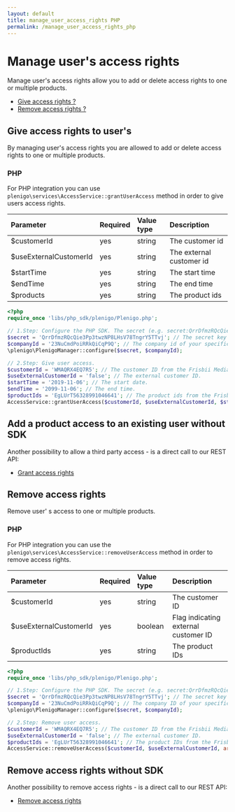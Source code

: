 ```yaml
---
layout: default
title: manage_user_access_rights PHP
permalink: /manage_user_access_rights_php
---
```

# Manage user's access rights

Manage user's access rights allow you to add or delete access rights to one or multiple products.

* [Give access rights ?](https://plenigo.github.io/manage_user_access_rights_php#give--access-rights-to-users)
* [Remove access rights ?](https://plenigo.github.io/manage_user_access_rights_php#remove-access-rights)

## Give  access rights to user's

By managing user's access rights you are allowed to add or delete access rights to one or multiple products.

### PHP

For PHP integration you can use `plenigo\services\AccessService::grantUserAccess` method in order to give users access rights.

|Parameter|Required|Value type|Description|
|:--------|:-------|:---------|:----------|
| $customerId     | yes     | string         | The customer id |
| $useExternalCustomerId     | yes     | string         | The external customer id |
| $startTime     | yes     | string         | The start time |
| $endTime     | yes     | string         | The end time |
| $products     | yes     | string         | The product ids |

```php
<?php
require_once 'libs/php_sdk/plenigo/Plenigo.php';

// 1.Step: Configure the PHP SDK. The secret (e.g. secret:QrrDfmzRQcQie3Pp3twzNP8LHsV78TngrY5TTvj) and the company ID (e.g.:23NuCmdPoiRRkQiCqP9Q).
$secret = 'QrrDfmzRQcQie3Pp3twzNP8LHsV78TngrY5TTvj'; // The secret key of your specific company.
$companyId = '23NuCmdPoiRRkQiCqP9Q'; // The company id of your specific company.
\plenigo\PlenigoManager::configure($secret, $companyId);

// 2.Step: Give user access.
$customerId = 'WMAQRX4EQ7R5'; // The customer ID from the Frisbii Media Backend.
$useExternalCustomerId = 'false'; // The external customer ID.
$startTime = '2019-11-06'; // The start date.
$endTime = '2099-11-06'; // The end time.
$productIds = 'EgLUrT56328991046641'; // The product ids from the Frisbii Media Backend.
AccessService::grantUserAccess($customerId, $useExternalCustomerId, $startTime, $endTime, array($productIds));
```

## Add a product access to an existing user without SDK

Another possibility to allow a third party access - is a direct call to our REST API:

* [Grant access rights](https://api.plenigo.com/#!/app_management/getCustomerApps)

## Remove access rights 

Remove user' s access to one or multiple products.


### PHP

For PHP integration you can use the `plenigo\services\AccessService::removeUserAccess` method in order to remove access rights.

|Parameter|Required|Value type|Description|
|:--------|:-------|:---------|:----------|
| $customerId     | yes     | string         | The customer ID |
| $useExternalCustomerId     | yes     | boolean         | Flag indicating external customer ID|
| $productIds     | yes     | string         |The product IDs |

```php
<?php
require_once 'libs/php_sdk/plenigo/Plenigo.php';

// 1.Step: Configure the PHP SDK. The secret (e.g. secret:QrrDfmzRQcQie3Pp3twzNP8LHsV78TngrY5TTvj) and the company ID (e.g.:23NuCmdPoiRRkQiCqP9Q).
$secret = 'QrrDfmzRQcQie3Pp3twzNP8LHsV78TngrY5TTvj'; // The secret key of your specific company.
$companyId = '23NuCmdPoiRRkQiCqP9Q'; // The company ID of your specific company.
\plenigo\PlenigoManager::configure($secret, $companyId);

// 2.Step: Remove user access.
$customerId = 'WMAQRX4EQ7R5'; // The customer ID from the Frisbii Media Backend.
$useExternalCustomerId = 'false'; // The external customer ID.
$productIds = 'EgLUrT56328991046641'; // The product IDs from the Frisbii Media Backend.
AccessService::removeUserAccess($customerId, $useExternalCustomerId, array($productIds));
```

## Remove access rights without SDK

Another possibility to remove access rights - is a direct call to our REST API:

* [Remove access rights ](https://api.plenigo.com/#!/app_management/verifyCustomerAppAccess)
